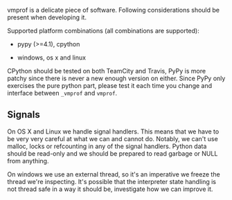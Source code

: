 vmprof is a delicate piece of software. Following considerations should
be present when developing it.

Supported platform combinations (all combinations are supported):

* pypy (>=4.1), cpython

* windows, os x and linux

CPython should be tested on both TeamCity and Travis, PyPy is more
patchy since there is never a new enough version on either. Since PyPy
only exercises the pure python part, please test it each time you change
and interface between `_vmprof` and `vmprof`.

## Signals

On OS X and Linux we handle signal handlers. This means that we have
to be very very careful at what we can and cannot do. Notably, we can't
use malloc, locks or refcounting in any of the signal handlers. Python data
should be read-only and we should be prepared to read garbage or NULL
from anything.

On windows we use an external thread, so it's an imperative we freeze
the thread we're inspecting. It's possible that the interpreter state
handling is not thread safe in a way it should be, investigate how we
can improve it.
